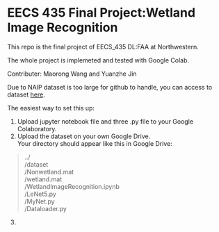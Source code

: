 # EECS 435 Final Project:Wetland Image Recognition

This repo is the final project of EECS_435 DL:FAA at Northwestern.

The whole project is implemeted and tested with Google Colab.

Contributer: Maorong Wang and Yuanzhe Jin

Due to NAIP dataset is too large for github to handle, you can access to dataset [here](https://drive.google.com/open?id=1rzYHHWeeFoArQtmOFaYIB29Gzpo4qUjO).

The easiest way to set this up:

1.  Upload jupyter notebook file and three .py file to your Google Colaboratory.
2.  Upload the dataset on your own Google Drive.  
    Your directory should appear like this in Google Drive:
>    ../  
>        /dataset  
>          /Nonwetland.mat  
>          /wetland.mat  
>        /WetlandImageRecognition.ipynb  
>        /LeNet5.py  
>        /MyNet.py  
>        /Dataloader.py  
3.  
